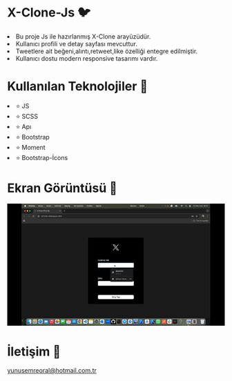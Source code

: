 # X-Clone-Js 🐦

<li>Bu proje Js ile hazırlanmış X-Clone arayüzüdür.</li>
<li>Kullanıcı profili ve detay sayfası mevcuttur.</li>
<li>Tweetlere ait beğeni,alıntı,retweet,like özelliği entegre edilmiştir.</li>
<li>Kullanıcı dostu modern responsive tasarımı vardır.</li>

# Kullanılan Teknolojiler 🎨

<li>⭐ JS</li>
<li>⭐ SCSS</li>
<li>⭐ Apı</li>
<li>⭐ Bootstrap</li>
<li>⭐ Moment</li>
<li>⭐ Bootstrap-İcons</li>

# Ekran Görüntüsü 🎥
<img src="xclonejs.gif" width="auto">    

# İletişim 📩
yunusemreoral@hotmail.com.tr
